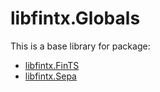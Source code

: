 ﻿# libfintx.Globals

This is a base library for package:
* [libfintx.FinTS](https://www.nuget.org/packages/libfintx.FinTS)
* [libfintx.Sepa](https://www.nuget.org/packages/libfintx.Sepa)

